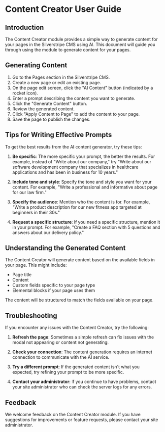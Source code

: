 # Content Creator User Guide

## Introduction

The Content Creator module provides a simple way to generate content for your pages in the Silverstripe CMS using AI. This document will guide you through using the module to generate content for your pages.

## Generating Content

1. Go to the Pages section in the Silverstripe CMS.
2. Create a new page or edit an existing page.
3. On the page edit screen, click the "AI Content" button (indicated by a rocket icon).
4. Enter a prompt describing the content you want to generate.
5. Click the "Generate Content" button.
6. Review the generated content.
7. Click "Apply Content to Page" to add the content to your page.
8. Save the page to publish the changes.

## Tips for Writing Effective Prompts

To get the best results from the AI content generator, try these tips:

1. **Be specific**: The more specific your prompt, the better the results. For example, instead of "Write about our company," try "Write about our software development company that specializes in healthcare applications and has been in business for 10 years."

2. **Include tone and style**: Specify the tone and style you want for your content. For example, "Write a professional and informative about page for our law firm."

3. **Specify the audience**: Mention who the content is for. For example, "Write a product description for our new fitness app targeted at beginners in their 30s."

4. **Request a specific structure**: If you need a specific structure, mention it in your prompt. For example, "Create a FAQ section with 5 questions and answers about our delivery policy."

## Understanding the Generated Content

The Content Creator will generate content based on the available fields in your page. This might include:

- Page title
- Content
- Custom fields specific to your page type
- Elemental blocks if your page uses them

The content will be structured to match the fields available on your page.

## Troubleshooting

If you encounter any issues with the Content Creator, try the following:

1. **Refresh the page**: Sometimes a simple refresh can fix issues with the modal not appearing or content not generating.

2. **Check your connection**: The content generation requires an internet connection to communicate with the AI service.

3. **Try a different prompt**: If the generated content isn't what you expected, try refining your prompt to be more specific.

4. **Contact your administrator**: If you continue to have problems, contact your site administrator who can check the server logs for any errors.

## Feedback

We welcome feedback on the Content Creator module. If you have suggestions for improvements or feature requests, please contact your site administrator.
